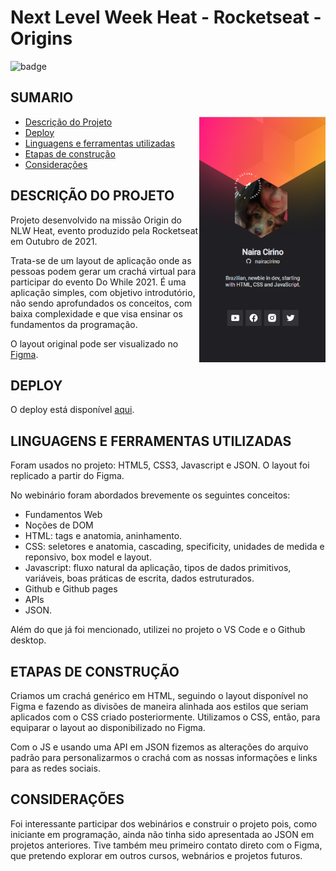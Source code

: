 # Next Level Week Heat - Rocketseat - Origins

<img src="https://img.shields.io/badge/STATUS-Complete-blue" alt="badge"/>

## SUMARIO

<img align="right" src="screenshot.png" alt="screenshot do deploy" width="40%"/>

   * [Descrição do Projeto](#DESCRIÇÃO-DO-PROJETO)
   * [Deploy](#DEPLOY)
   * [Linguagens e ferramentas utilizadas](#LINGUAGENS-E-FERRAMENTAS-UTILIZADAS)
   * [Etapas de construção](#ETAPAS-DE-CONSTRUÇÃO)
   * [Considerações](#CONSIDERAÇÕES)

## DESCRIÇÃO DO PROJETO

Projeto desenvolvido na missão Origin do NLW Heat, evento produzido pela Rocketseat em Outubro de 2021.

Trata-se de um layout de aplicação onde as pessoas podem gerar um crachá virtual para participar do evento Do While 2021. É uma aplicação simples, com objetivo introdutório, não sendo aprofundados os conceitos, com baixa complexidade e que visa ensinar os fundamentos da programação.

O layout original pode ser visualizado no <a target="_blank" href="https://www.figma.com/community/file/1031698737363668691">Figma</a>. 

## DEPLOY

O deploy está disponível <a target="_blank" href="https://nairacirino.github.io/NLW-Heat-Rocketseat/">aqui</a>.

## LINGUAGENS E FERRAMENTAS UTILIZADAS

Foram usados no projeto: HTML5, CSS3, Javascript e JSON. O layout foi replicado a partir do Figma.  

No webinário foram abordados brevemente os seguintes conceitos:
            <ul>
                <li>Fundamentos Web</li>
                <li>Noções de DOM</li>
                <li>HTML: tags e anatomia, aninhamento.</li>
                <li>CSS: seletores e anatomia, cascading, specificity, unidades de medida e reponsivo, box model e layout.</li>
                <li>Javascript: fluxo natural da aplicação, tipos de dados primitivos, variáveis, boas práticas de escrita, dados estruturados.</li>
                <li>Github e Github pages</li>
                <li>APIs</li>
                <li>JSON.</li>
            </ul>

Além do que já foi mencionado, utilizei no projeto o VS Code e o Github desktop. 

## ETAPAS DE CONSTRUÇÃO

Criamos um crachá genérico em HTML, seguindo o layout disponível no Figma e fazendo as divisões de maneira alinhada aos estilos que seriam aplicados com o CSS criado posteriormente. Utilizamos o CSS, então, para equiparar o layout ao disponibilizado no Figma. 

Com o JS e usando uma API em JSON fizemos as alterações do arquivo padrão para personalizarmos o crachá com as nossas informações e links para as redes sociais.  

## CONSIDERAÇÕES

Foi interessante participar dos webinários e construir o projeto pois, como iniciante em programação, ainda não tinha sido apresentada ao JSON em projetos anteriores. Tive também meu primeiro contato direto com o Figma, que pretendo explorar em outros cursos, webnários e projetos futuros.</p>

